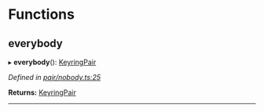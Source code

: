 

# Functions

<a id="everybody"></a>

##  everybody

▸ **everybody**(): [KeyringPair](_types_.md#keyringpair)

*Defined in [pair/nobody.ts:25](https://github.com/polkadot-js/common/blob/6d8e788/packages/keyring/src/pair/nobody.ts#L25)*

**Returns:** [KeyringPair](_types_.md#keyringpair)

___

